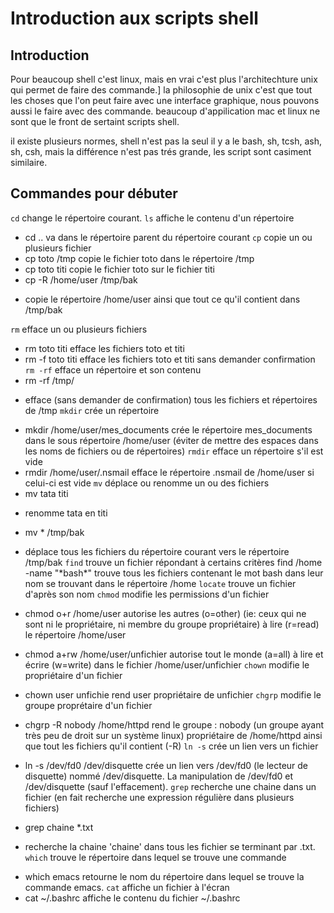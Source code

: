 # Introduction aux scripts shell

## Introduction

Pour beaucoup shell c'est linux, mais en vrai c'est plus l'architechture unix qui permet de faire des commande.]
la philosophie de unix c'est que tout les choses que l'on peut faire avec une interface graphique, nous pouvons aussi le faire avec des commande.
beaucoup d'appilication mac et linux ne sont que le front de sertaint scripts shell.

il existe plusieurs normes, shell n'est pas la seul il y a le bash, sh, tcsh, ash, sh, csh, mais la différence n'est pas trés grande,
les script sont casiment similaire.

## Commandes pour débuter

`cd`  change le répertoire courant.
`ls`  affiche le contenu d'un répertoire
*	cd .. va dans le répertoire parent du répertoire courant
`cp`  copie un ou plusieurs fichier
* cp toto /tmp
  copie le fichier toto dans le répertoire /tmp
* cp toto titi
  copie le fichier toto sur le fichier titi
* cp -R /home/user /tmp/bak
- copie le répertoire /home/user ainsi que tout ce qu'il contient dans /tmp/bak

`rm` efface un ou plusieurs fichiers
* rm toto titi
  efface les fichiers toto et titi
* rm -f toto titi
  efface les fichiers toto et titi sans demander confirmation
`rm -rf` efface un répertoire et son contenu
* rm -rf /tmp/
- efface (sans demander de confirmation) tous les fichiers et répertoires de
/tmp
`mkdir`	crée un répertoire
* mkdir /home/user/mes_documents 
  crée le répertoire mes_documents dans le sous répertoire /home/user (éviter de mettre des espaces dans les noms de fichiers ou de répertoires)
`rmdir` efface un répertoire s'il est vide
* rmdir /home/user/.nsmail
  efface le répertoire .nsmail de /home/user si celui-ci est vide
`mv` déplace ou renomme un ou des fichiers
* mv tata titi
- renomme tata en titi
* mv * /tmp/bak
- déplace tous les fichiers du répertoire courant vers le répertoire /tmp/bak
`find`  trouve un fichier répondant à certains critères
find /home -name "\*bash\*"
  trouve tous les fichiers contenant le mot bash dans leur nom se trouvant dans le répertoire /home
`locate` trouve un fichier d'après son nom
`chmod` modifie les permissions d'un fichier
* chmod o+r /home/user
  autorise les autres (o=other) (ie: ceux qui ne sont ni le propriétaire, ni membre du groupe propriétaire) à lire (r=read) le répertoire /home/user

* chmod a+rw /home/user/unfichier
  autorise tout le monde (a=all) à lire et écrire (w=write) dans le fichier /home/user/unfichier
`chown` modifie le propriétaire d'un fichier
* chown user unfichie
rend user propriétaire de unfichier
`chgrp` modifie le groupe proprétaire d'un fichier
* chgrp -R nobody /home/httpd
  rend le groupe : nobody (un groupe ayant très peu de droit sur un système linux) propriétaire de /home/httpd ainsi que tout les fichiers qu'il contient (-R)
`ln -s` crée un lien vers un fichier
* ln -s /dev/fd0 /dev/disquette
crée un lien vers /dev/fd0 (le lecteur de disquette) nommé /dev/disquette. La manipulation de /dev/fd0 et /dev/disquette (sauf l'effacement).
`grep` recherche une chaine dans un fichier (en fait recherche une expression régulière dans plusieurs fichiers)
* grep chaine \*.txt
- recherche la chaine 'chaine' dans tous les fichier se terminant par .txt.
`which` trouve le répertoire dans lequel se trouve une commande
* which emacs
  retourne le nom du répertoire dans lequel se trouve la commande emacs.
`cat` affiche un fichier à l'écran
* cat ~/.bashrc
  affiche le contenu du fichier ~/.bashrc
